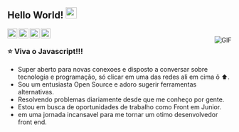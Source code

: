 ## Hello World! <img src="https://raw.githubusercontent.com/iampavangandhi/iampavangandhi/master/gifs/Hi.gif" width="25px"></h2>

<a href="https://t.me/tadebrinkadriano">
  <img align="left" alt="Ajay's Telegram" width="22px" src="https://cdn.jsdelivr.net/npm/simple-icons@v2/icons/telegram.svg" />
</a>

<a href="https://www.linkedin.com/in/4driano/">
  <img align="left" alt="Linkedin de adriano" width="22px" src="https://cdn.jsdelivr.net/npm/simple-icons@v3/icons/linkedin.svg" />
</a>

<a href="https://api.whatsapp.com/send?phone=5531998506206&text=ola%2C%20encontrei%20voc%C3%AA%20no%20github%20!!!">
  <img align="left" alt="Ajay's Github" width="22px" src="https://cdn.jsdelivr.net/npm/simple-icons@v3/icons/whatsapp.svg" />
</a>

<a href="https://dribbble.com/semnexo">
  <img align="left" alt="Linkedin de adriano" width="22px" src="https://cdn.jsdelivr.net/npm/simple-icons@v3/icons/dribbble.svg" />
</a>


<br />
<img align="right" alt="GIF" src="https://media.giphy.com/media/13HgwGsXF0aiGY/giphy.gif" />

### ⭐️ Viva o Javascript!!!
- Super aberto para novas conexoes e disposto a conversar sobre tecnologia e programação, só clicar em uma das redes ali em cima ô ⬆.
- Sou um entusiasta Open Source e adoro sugerir ferramentas alternativas.
- Resolvendo problemas diariamente desde que me conheço por gente. 
- Estou em busca de oportunidades de trabalho como Front em Junior.
- em uma jornada incansavel para me tornar um otimo desenvolvedor front end.



